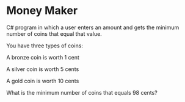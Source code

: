 # Money Maker

C# program in which a user enters an amount and gets the minimum number of coins that equal that value.

You have three types of coins:

A bronze coin is worth 1 cent

A silver coin is worth 5 cents

A gold coin is worth 10 cents

What is the minimum number of coins that equals 98 cents?
